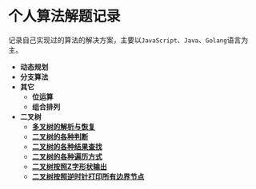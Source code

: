# 个人算法解题记录

记录自己实现过的算法的解决方案，主要以`JavaScript`、`Java`、`Golang`语言为主。

* **动态规划**
* **分支算法**
* **其它**
  * **位运算**
  * **组合排列**
* **二叉树**
    * **[多叉树的解析与恢复](二叉树/多叉树的解析与恢复.md)**
    * **[二叉树的各种判断](二叉树/二叉树的各种判断.md)**
    * **[二叉树的各种结果查找](二叉树/二叉树的各种结果查找.md)**
    * **[二叉树的各种遍历方式](二叉树/二叉树的各种遍历方式.md)**
    * **[二叉树按照Z字形状输出](二叉树/二叉树按照Z字形状输出.md)**
    * **[二叉树按照逆时针打印所有边界节点](二叉树/二叉树按照逆时针打印所有边界节点.md)**